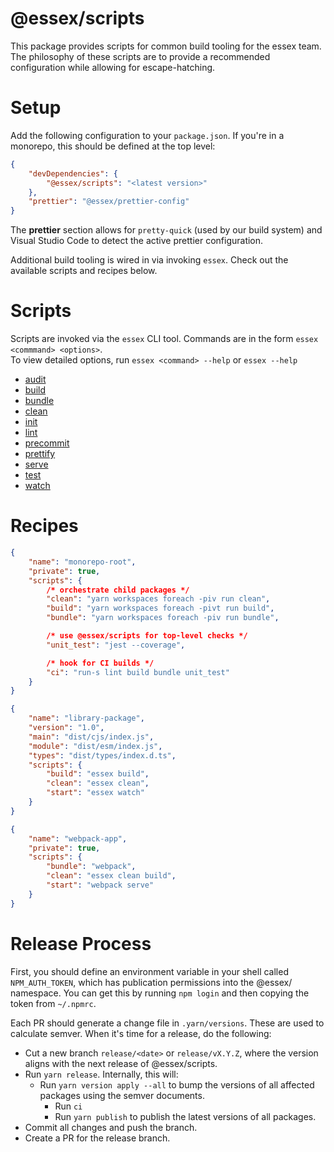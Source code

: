 # @essex/scripts

This package provides scripts for common build tooling for the essex team. The philosophy of
these scripts are to provide a recommended configuration while allowing for escape-hatching.

# Setup

Add the following configuration to your `package.json`. If you're in a monorepo, this should be defined at the top level:

```json
{
	"devDependencies": {
		"@essex/scripts": "<latest version>"
	},
	"prettier": "@essex/prettier-config"
}
```

The **prettier** section allows for `pretty-quick` (used by our build system) and Visual Studio Code to detect the active prettier configuration.<br/>

Additional build tooling is wired in via invoking `essex`. Check out the available scripts and recipes below.

# Scripts

Scripts are invoked via the `essex` CLI tool. Commands are in the form `essex <commmand> <options>`.<br/>
To view detailed options, run `essex <command> --help` or `essex --help`

- [audit](./docs/audit.md)
- [build](./docs/build.md)
- [bundle](./docs/bundle.md)
- [clean](./docs/clean.md)
- [init](./docs/init.md)
- [lint](./docs/lint.md)
- [precommit](./docs/precommit.md)
- [prettify](./docs/prettify.md)
- [serve](./docs/serve.md)
- [test](./docs/test.md)
- [watch](./docs/watch.md)

# Recipes

```json
{
	"name": "monorepo-root",
	"private": true,
	"scripts": {
		/* orchestrate child packages */
		"clean": "yarn workspaces foreach -piv run clean",
		"build": "yarn workspaces foreach -pivt run build",
		"bundle": "yarn workspaces foreach -piv run bundle",

		/* use @essex/scripts for top-level checks */
		"unit_test": "jest --coverage",

		/* hook for CI builds */
		"ci": "run-s lint build bundle unit_test"
	}
}
```

```json
{
	"name": "library-package",
	"version": "1.0",
	"main": "dist/cjs/index.js",
	"module": "dist/esm/index.js",
	"types": "dist/types/index.d.ts",
	"scripts": {
		"build": "essex build",
		"clean": "essex clean",
		"start": "essex watch"
	}
}
```

```json
{
	"name": "webpack-app",
	"private": true,
	"scripts": {
		"bundle": "webpack",
		"clean": "essex clean build",
		"start": "webpack serve"
	}
}
```

# Release Process

First, you should define an environment variable in your shell called `NPM_AUTH_TOKEN`, which has publication permissions into the @essex/ namespace. You can get this by running `npm login` and then copying the token from `~/.npmrc`.

Each PR should generate a change file in `.yarn/versions`. These are used to calculate semver. When it's time for a release, do the following:

* Cut a new branch `release/<date>` or `release/vX.Y.Z`, where the version aligns with the next release of @essex/scripts.
* Run `yarn release`. Internally, this will:
    * Run `yarn version apply --all` to bump the versions of all affected packages using the semver documents.
		* Run `ci`
		* Run `yarn publish` to publish the latest versions of all packages.
* Commit all changes and push the branch.
* Create a PR for the release branch.